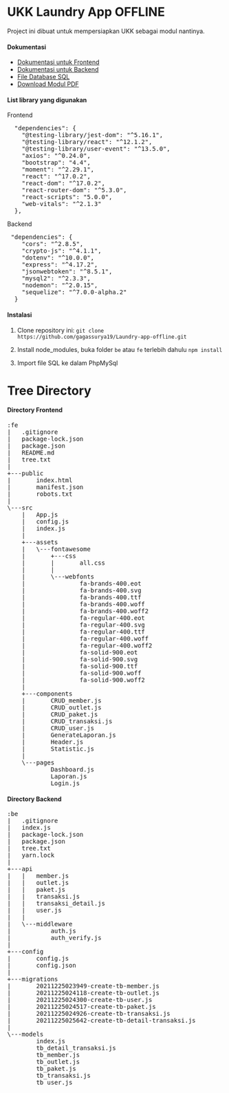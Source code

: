 # UKK Laundry App OFFLINE
Project ini dibuat untuk mempersiapkan UKK sebagai modul nantinya.

#### Dokumentasi
- [Dokumentasi untuk Frontend](https://docs.google.com/document/d/1aiHwmZ9293nSkO0wpnDxLHMBFsSnnPdgD_e0Ez5Z8zw/edit?usp=sharing)
- [Dokumentasi untuk Backend](https://docs.google.com/document/d/1CowIHixpRjImN-4SA84yV-l7TfIIgP8McyrAYH2psug/edit?usp=sharing)
- [File Database SQL](https://github.com/gagassurya19/Laundry-app-offline/blob/main/docs/laundry-app.sql)
- [Download Modul PDF](https://github.com/gagassurya19/Laundry-app-offline/tree/main/docs/modul)

#### List library yang digunakan
Frontend
<pre>
  "dependencies": {
    "@testing-library/jest-dom": "^5.16.1",
    "@testing-library/react": "^12.1.2",
    "@testing-library/user-event": "^13.5.0",
    "axios": "^0.24.0",
    "bootstrap": "4.4",
    "moment": "^2.29.1",
    "react": "^17.0.2",
    "react-dom": "^17.0.2",
    "react-router-dom": "^5.3.0",
    "react-scripts": "5.0.0",
    "web-vitals": "^2.1.3"
  },
</pre>

Backend
<pre>
 "dependencies": {
    "cors": "^2.8.5",
    "crypto-js": "^4.1.1",
    "dotenv": "^10.0.0",
    "express": "^4.17.2",
    "jsonwebtoken": "^8.5.1",
    "mysql2": "^2.3.3",
    "nodemon": "^2.0.15",
    "sequelize": "^7.0.0-alpha.2"
  }
</pre>

#### Instalasi
1. Clone repository ini:
`git clone https://github.com/gagassurya19/Laundry-app-offline.git`

2. Install node_modules, buka folder `be` atau `fe` terlebih dahulu
`npm install`

3. Import file SQL ke dalam PhpMySql

# Tree Directory
#### Directory Frontend
<pre>
:fe
|   .gitignore
|   package-lock.json
|   package.json
|   README.md
|   tree.txt
|         
+---public
|       index.html
|       manifest.json
|       robots.txt
|       
\---src
    |   App.js
    |   config.js
    |   index.js
    |   
    +---assets
    |   \---fontawesome
    |       +---css
    |       |       all.css
    |       |       
    |       \---webfonts
    |               fa-brands-400.eot
    |               fa-brands-400.svg
    |               fa-brands-400.ttf
    |               fa-brands-400.woff
    |               fa-brands-400.woff2
    |               fa-regular-400.eot
    |               fa-regular-400.svg
    |               fa-regular-400.ttf
    |               fa-regular-400.woff
    |               fa-regular-400.woff2
    |               fa-solid-900.eot
    |               fa-solid-900.svg
    |               fa-solid-900.ttf
    |               fa-solid-900.woff
    |               fa-solid-900.woff2
    |               
    +---components
    |       CRUD_member.js
    |       CRUD_outlet.js
    |       CRUD_paket.js
    |       CRUD_transaksi.js
    |       CRUD_user.js
    |       GenerateLaporan.js
    |       Header.js
    |       Statistic.js
    |       
    \---pages
            Dashboard.js
            Laporan.js
            Login.js
</pre>

#### Directory Backend
<pre>
:be
|   .gitignore
|   index.js
|   package-lock.json
|   package.json
|   tree.txt
|   yarn.lock
|   
+---api
|   |   member.js
|   |   outlet.js
|   |   paket.js
|   |   transaksi.js
|   |   transaksi_detail.js
|   |   user.js
|   |   
|   \---middleware
|           auth.js
|           auth_verify.js
|           
+---config
|       config.js
|       config.json
|       
+---migrations
|       20211225023949-create-tb-member.js
|       20211225024118-create-tb-outlet.js
|       20211225024300-create-tb-user.js
|       20211225024517-create-tb-paket.js
|       20211225024926-create-tb-transaksi.js
|       20211225025642-create-tb-detail-transaksi.js
|       
\---models
        index.js
        tb_detail_transaksi.js
        tb_member.js
        tb_outlet.js
        tb_paket.js
        tb_transaksi.js
        tb_user.js
</pre>
